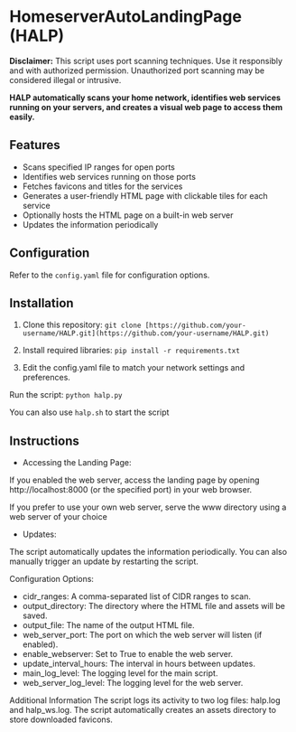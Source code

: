 # HomeserverAutoLandingPage (HALP)

**Disclaimer:** This script uses port scanning techniques. Use it responsibly and with authorized permission. Unauthorized port scanning may be considered illegal or intrusive.

**HALP automatically scans your home network, identifies web services running on your servers, and creates a visual web page to access them easily.**

## Features

- Scans specified IP ranges for open ports
- Identifies web services running on those ports
- Fetches favicons and titles for the services
- Generates a user-friendly HTML page with clickable tiles for each service
- Optionally hosts the HTML page on a built-in web server
- Updates the information periodically

## Configuration

Refer to the `config.yaml` file for configuration options.

## Installation

1. Clone this repository:
   ```git clone [https://github.com/your-username/HALP.git](https://github.com/your-username/HALP.git)```

2. Install required libraries:
```pip install -r requirements.txt```

3. Edit the config.yaml file to match your network settings and preferences.

Run the script:
```python halp.py```

You can also use `halp.sh` to start the script

## Instructions
- Accessing the Landing Page:

If you enabled the web server, access the landing page by opening http://localhost:8000 (or the specified port) in your web browser. 

If you prefer to use your own web server, serve the www directory using a web server of your choice

- Updates:

The script automatically updates the information periodically. You can also manually trigger an update by restarting the script.

Configuration Options: 
- cidr_ranges: A comma-separated list of CIDR ranges to scan.
- output_directory: The directory where the HTML file and assets will be saved.
- output_file: The name of the output HTML file.
- web_server_port: The port on which the web server will listen (if enabled).
- enable_webserver: Set to True to enable the web server.
- update_interval_hours: The interval in hours between updates.
- main_log_level: The logging level for the main script.
- web_server_log_level: The logging level for the web server.

Additional Information
The script logs its activity to two log files: halp.log and halp_ws.log.
The script automatically creates an assets directory to store downloaded favicons.